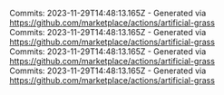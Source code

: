 Commits: 2023-11-29T14:48:13.165Z - Generated via https://github.com/marketplace/actions/artificial-grass
<br>
Commits: 2023-11-29T14:48:13.165Z - Generated via https://github.com/marketplace/actions/artificial-grass
<br>
Commits: 2023-11-29T14:48:13.165Z - Generated via https://github.com/marketplace/actions/artificial-grass
<br>
Commits: 2023-11-29T14:48:13.165Z - Generated via https://github.com/marketplace/actions/artificial-grass
<br>
